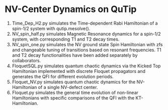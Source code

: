 # NV-Center Dynamics on QuTip
1. Time_Dep_H2.py simulates the Time-dependent Rabi Hamiltonian of a spin-1/2 system with qutip.mesolve().
2. NV_spin_half.py simulates Magnetic Resonance dynamics for a spin-1/2 system, with corresponding T1 and T2 decay times.
3. NV_spin_one.py simulates the NV ground state Spin Hamiltonian with zfs and changeable tuning of transitions based on resonant frequencies. T1 and T2 decay functionalities have been added separately by collaborators.
4. FloquetSQL.py simulates quantum chaotic dynamics via the Kicked Top Hamiltonian implemented with discrete Floquet propagators and generates the QFI for different evolution periods.
5. Floquet_NV.py simulates quantum chaotic dynamics for the NV-Hamiltonian of a single NV-defect center.
6. Floquet.py simulates the general time evolution of non-linear Hamiltonians with specific comparisons of the QFI with the KT-Hamiltonian.
